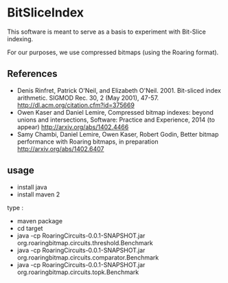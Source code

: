 # BitSliceIndex #

This software is meant to serve as a basis to experiment with Bit-Slice indexing.

For our purposes, we use compressed bitmaps (using the Roaring format).

## References ##

- Denis Rinfret, Patrick O'Neil, and Elizabeth O'Neil. 2001. Bit-sliced index arithmetic. SIGMOD Rec. 30, 2 (May 2001), 47-57. http://dl.acm.org/citation.cfm?id=375669
- Owen Kaser and Daniel Lemire, Compressed bitmap indexes: beyond unions and intersections, Software: Practice and Experience, 2014 (to appear) http://arxiv.org/abs/1402.4466
- Samy Chambi, Daniel Lemire, Owen Kaser, Robert Godin, Better bitmap performance with Roaring bitmaps, in preparation
http://arxiv.org/abs/1402.6407


## usage ##


* install java
* install maven 2

type :
* maven package
* cd target
* java -cp RoaringCircuits-0.0.1-SNAPSHOT.jar org.roaringbitmap.circuits.threshold.Benchmark
* java -cp RoaringCircuits-0.0.1-SNAPSHOT.jar org.roaringbitmap.circuits.comparator.Benchmark
* java -cp RoaringCircuits-0.0.1-SNAPSHOT.jar org.roaringbitmap.circuits.topk.Benchmark

